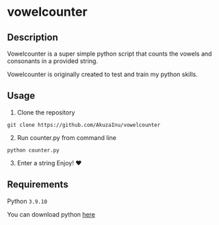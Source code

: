 # vowelcounter

## Description
Vowelcounter is a super simple python script that counts the vowels and consonants in a provided string.

Vowelcounter is originally created to test and train my python skills.

## Usage
1. Clone the repository

```
git clone https://github.com/AkuzaInu/vowelcounter
```
2. Run counter.py from command line

```
python counter.py
```
3. Enter a string
Enjoy! :heart:

## Requirements
Python `3.9.10`

You can download python [here](https://www.python.org/)
